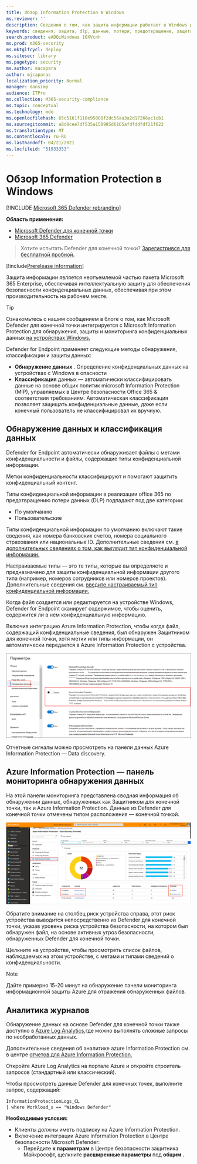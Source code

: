```yaml
---
title: Обзор Information Protection в Windows
ms.reviewer: ''
description: Сведения о том, как защита информации работает в Windows для идентификации и защиты конфиденциальной информации
keywords: сведения, защита, dlp, данные, потери, предотвращение, защита
search.product: eADQiWindows 10XVcnh
ms.prod: m365-security
ms.mktglfcycl: deploy
ms.sitesec: library
ms.pagetype: security
ms.author: macapara
author: mjcaparas
localization_priority: Normal
manager: dansimp
audience: ITPro
ms.collection: M365-security-compliance
ms.topic: conceptual
ms.technology: mde
ms.openlocfilehash: 65c5161f110e95008f2dc56aa3a2d17266ac1cb1
ms.sourcegitcommit: a8d8cee7df535a150985d6165afdfddfdf21f622
ms.translationtype: MT
ms.contentlocale: ru-RU
ms.lasthandoff: 04/21/2021
ms.locfileid: "51933353"
---
```

# <a name="information-protection-in-windows-overview"></a>Обзор Information Protection в Windows

[!INCLUDE [Microsoft 365 Defender rebranding](../../includes/microsoft-defender.md)]

**Область применения:**

- [Microsoft Defender для конечной точки](https://go.microsoft.com/fwlink/p/?linkid=2154037)
- [Microsoft 365 Defender](https://go.microsoft.com/fwlink/?linkid=2118804)

> Хотите испытать Defender для конечной точки? [Зарегистрився для бесплатной пробной.](https://www.microsoft.com/microsoft-365/windows/microsoft-defender-atp?ocid=docs-wdatp-exposedapis-abovefoldlink) 


[!include[Prerelease information](../../includes/prerelease.md)]

Защита информации является неотъемлемой частью пакета Microsoft 365 Enterprise, обеспечивая интеллектуальную защиту для обеспечения безопасности конфиденциальных данных, обеспечивая при этом производительность на рабочем месте.


>[!TIP]
> Ознакомьтесь с нашим сообщением в блоге о том, как Microsoft Defender для конечной точки интегрируется с Microsoft Information Protection для обнаружения, защиты и мониторинга конфиденциальных данных [на устройствах Windows.](https://cloudblogs.microsoft.com/microsoftsecure/2019/01/17/windows-defender-atp-integrates-with-microsoft-information-protection-to-discover-protect-and-monitor-sensitive-data-on-windows-devices/)

Defender for Endpoint применяет следующие методы обнаружения, классификации и защиты данных:

- **Обнаружение данных** . Определение конфиденциальных данных на устройствах с Windows в опасности
- **Классификация** данных — автоматически классифицировать данные на основе общих политик microsoft Information Protection (MIP), управляемых в Центре безопасности Office 365 & соответствия требованиям. Автоматическая классификация позволяет защищать конфиденциальные данные, даже если конечный пользователь не классифицировал их вручную.


## <a name="data-discovery-and-data-classification"></a>Обнаружение данных и классификация данных

Defender for Endpoint автоматически обнаруживает файлы с метами конфиденциальности и файлы, содержащие типы конфиденциальной информации.

Метки конфиденциальности классифицируют и помогают защитить конфиденциальный контент.

Типы конфиденциальной информации в реализации office 365 по предотвращению потери данных (DLP) подпадают под две категории:

- По умолчанию
- Пользовательские

Типы конфиденциальной информации по умолчанию включают такие сведения, как номера банковских счетов, номера социального страхования или национальные ID. Дополнительные сведения см. [в дополнительных сведениях о том, как выглядит тип конфиденциальной информации.](https://docs.microsoft.com/office365/securitycompliance/what-the-sensitive-information-types-look-for)

Настраиваемые типы — это те типы, которые вы определяете и предназначено для защиты конфиденциальной информации другого типа (например, номеров сотрудников или номеров проектов). Дополнительные сведения см. [введите настраиваемый тип конфиденциальной информации.](https://docs.microsoft.com/office365/securitycompliance/create-a-custom-sensitive-information-type)

Когда файл создается или редактируется на устройстве Windows, Defender for Endpoint сканирует содержимое, чтобы оценить, содержится ли в нем конфиденциальную информацию.

Включив интеграцию Azure Information Protection, чтобы когда файл, содержащий конфиденциальные сведения, был обнаружен Защитником для конечной точки, хотя метки или типы информации, он автоматически передается в Azure Information Protection с устройства.

![Изображение страницы параметров с помощью Azure Information Protection](images/atp-settings-aip.png)

Отчетные сигналы можно просмотреть на панели данных Azure Information Protection — Data discovery.

## <a name="azure-information-protection---data-discovery-dashboard"></a>Azure Information Protection — панель мониторинга обнаружения данных

На этой панели мониторинга представлена сводная информация об обнаружении данных, обнаруженных как Защитником для конечной точки, так и Azure Information Protection. Данные из Defender для конечной точки отмечены типом расположения — конечной точкой.

![Изображение Azure Information Protection — обнаружение данных](images/azure-data-discovery.png)

Обратите внимание на столбец риск устройства справа, этот риск устройства выводится непосредственно из Defender для конечной точки, указав уровень риска устройства безопасности, на котором был обнаружен файл, на основе активных угроз безопасности, обнаруженных Defender для конечной точки.

Щелкните на устройстве, чтобы просмотреть список файлов, наблюдаемых на этом устройстве, с метами и типами сведений о конфиденциальности.

>[!NOTE]
>Дайте примерно 15-20 минут на обнаружение панели мониторинга информационной защиты Azure для отражения обнаруженных файлов.

## <a name="log-analytics"></a>Аналитика журналов

Обнаружение данных на основе Defender для конечной точки также доступно в [Azure Log Analytics,](https://docs.microsoft.com/azure/log-analytics/log-analytics-overview)где можно выполнять сложные запросы по необработанных данных.

Дополнительные сведения об аналитике azure Information Protection см. в центре [отчетов для Azure Information Protection.](https://docs.microsoft.com/azure/information-protection/reports-aip)

Откройте Azure Log Analytics на портале Azure и откройте строитель запросов (стандартный или классический).

Чтобы просмотреть данные Defender для конечных точек, выполните запрос, содержащий:

```
InformationProtectionLogs_CL
| where Workload_s == "Windows Defender"
```

**Необходимые условия:**

- Клиенты должны иметь подписку на Azure Information Protection.
- Включение интеграции Azure information Protection в Центре безопасности Microsoft Defender:
    - Перейдите **к параметрам** в Центре безопасности защитника Майкрософт, щелкните **расширенные параметры** под **общим .**



